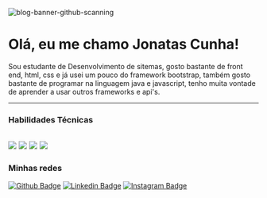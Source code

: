 ![blog-banner-github-scanning](https://user-images.githubusercontent.com/94147620/155620965-cd60b045-61c0-40fa-9622-7aff986db696.png)






<h1> Olá, eu me chamo Jonatas Cunha! </h1>

Sou estudante de Desenvolvimento de sitemas, gosto bastante de front end, html, css e já usei um pouco do framework bootstrap, também gosto bastante de programar na linguagem java e javascript, tenho muita vontade de aprender a usar outros frameworks e api's.

------------

### Habilidades Técnicas

[![](https://img.shields.io/badge/CSS-239120?&style=for-the-badge&logo=css3&logoColor=white)]() [![](https://img.shields.io/badge/HTML-239120?style=for-the-badge&logo=html5&logoColor=white)]() [![](https://img.shields.io/badge/Java-ED8B00?style=for-the-badge&logo=java&logoColor=white)]()  [![](https://img.shields.io/badge/JavaScript-F7DF1E?style=for-the-badge&logo=javascript&logoColor=black)]()
------------

### Minhas redes

[![Github Badge](https://img.shields.io/badge/-Github-000?style=flat-square&logo=Github&logoColor=white&link=https://github.com/lizvidotti91)](https://github.com/Jotaz1) [![Linkedin Badge](https://img.shields.io/badge/-LinkedIn-blue?style=flat-square&logo=Linkedin&logoColor=white&link=https://www.linkedin.com/in/elisetevidotti/)](https://www.linkedin.com/in/jonatas-cunha-36b05a1aa/) [![Instagram Badge](https://img.shields.io/badge/Instagram-E4405F?style=flat-square&logo=instagram&logoColor=white)](https://www.instagram.com/jczinnn/)
